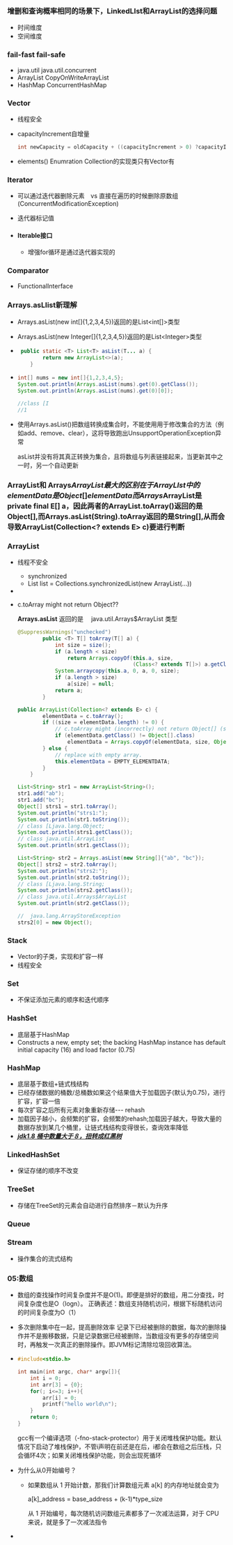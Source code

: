 ### 增删和查询概率相同的场景下，LinkedLIst和ArrayList的选择问题

- 时间维度
- 空间维度

### fail-fast  fail-safe

- java.util     java.util.concurrent
- ArrayList     CopyOnWriteArrayList
- HashMap    ConcurrentHashMap



### Vector

- 线程安全

- capacityIncrement自增量

  ```java
  int newCapacity = oldCapacity + ((capacityIncrement > 0) ?capacityIncrement : oldCapacity);
  ```

- elements()   Enumration Collection的实现类只有Vector有

### Iterator

- 可以通过迭代器删除元素　vs  直接在遍历的时候删除原数组(ConcurrentModificationException)

- 迭代器标记值

- #### Iterable接口

  - 增强for循环是通过迭代器实现的

### Comparator

- FunctionalInterface



### Arrays.asLIist新理解

- Arrays.asList(new int[]{1,2,3,4,5})返回的是List<int[]>类型
- Arrays.asList(new Integer[]{1,2,3,4,5})返回的是List\<Integer>类型

- ```java
   public static <T> List<T> asList(T... a) {
          return new ArrayList<>(a);
      }
  ```

- ```java
  int[] nums = new int[]{1,2,3,4,5};
  System.out.println(Arrays.asList(nums).get(0).getClass());
  System.out.println(Arrays.asList(nums).get(0)[0]);
  
  //class [I
  //1
  ```

- 使用Arrays.asList()把数组转换成集合时，不能使用用于修改集合的方法（例如add、remove、clear），这将导致跑出UnsupportOperationException异常

  asList并没有将其真正转换为集合，且将数组与列表链接起来，当更新其中之一时，另一个自动更新

### ArrayList和 Arrays$ArrayList最大的区别在于ArrayLIst中的elementData是Object[] elementData而Arrays$ArrayList是　private final E[] a，因此两者的ArrayList.toArray()返回的是Object[],而Arrays.asList(String).toArray返回的是String[],从而会导致ArrayList(Collection<? extends E> c)要进行判断

### ArrayList

- 线程不安全

  - synchronized
  - List list = Collections.synchronizedList(new ArrayList(...))

- 

- c.toArray might not return Object??

  **Arrays.asList** 返回的是　 java.util.Arrays$ArrayList 类型

  ```java
  @SuppressWarnings("unchecked")
          public <T> T[] toArray(T[] a) {
              int size = size();
              if (a.length < size)
                  return Arrays.copyOf(this.a, size,
                                       (Class<? extends T[]>) a.getClass());
              System.arraycopy(this.a, 0, a, 0, size);
              if (a.length > size)
                  a[size] = null;
              return a;
          }
  
  ```

  

  ```java
  public ArrayList(Collection<? extends E> c) {
          elementData = c.toArray();
          if ((size = elementData.length) != 0) {
              // c.toArray might (incorrectly) not return Object[] (see 6260652)
              if (elementData.getClass() != Object[].class)
                  elementData = Arrays.copyOf(elementData, size, Object[].class);
          } else {
              // replace with empty array.
              this.elementData = EMPTY_ELEMENTDATA;
          }
      }
  ```

  ```java
  List<String> str1 = new ArrayList<String>();
  str1.add("ab");
  str1.add("bc");
  Object[] strs1 = str1.toArray();
  System.out.println("strs1:");
  System.out.println(str1.toString());
  // class [Ljava.lang.Object;
  System.out.println(strs1.getClass());   
  // class java.util.ArrayList    
  System.out.println(str1.getClass());
  
  List<String> str2 = Arrays.asList(new String[]{"ab", "bc"});
  Object[] strs2 = str2.toArray();
  System.out.println("strs2:");
  System.out.println(str2.toString());
  // class [Ljava.lang.String;
  System.out.println(strs2.getClass());   
  // class java.util.Arrays$ArrayList 
  System.out.println(str2.getClass());
  
  //  java.lang.ArrayStoreException
  strs2[0] = new Object();
  ```



### Stack

- Vector的子类，实现和扩容一样
- 线程安全



### Set

- 不保证添加元素的顺序和迭代顺序

### HashSet

- 底层基于HashMap
- Constructs a new, empty set; the backing HashMap instance has default initial capacity (16) and load factor (0.75)



### HashMap

- 底层基于数组+链式栈结构
- 已经存储数据的桶数/总桶数如果这个结果值大于加载因子(默认为0.75)，进行扩容，扩容一倍
- 每次扩容之后所有元素对象重新存储--- rehash
- 加载因子越小，会频繁的扩容，会频繁的rehash;加载因子越大，导致大量的数据存放到某几个桶里，让链式栈结构变得很长，查询效率降低
- ***<u>jdk1.8 桶中数量大于８，扭转成红黑树</u>***



### LinkedHashSet

- 保证存储的顺序不改变

### TreeSet

- 存储在TreeSet的元素会自动进行自然排序－默认为升序

### Queue



### Stream

- 操作集合的流式结构









### 05:数组

- 数组的查找操作时间复杂度并不是O(1)。即便是排好的数组，用二分查找，时间复杂度也是O（logn）。
  正确表述：数组支持随机访问，根据下标随机访问的时间复杂度为O（1）

- 多次删除集中在一起，提高删除效率
  记录下已经被删除的数据，每次的删除操作并不是搬移数据，只是记录数据已经被删除，当数组没有更多的存储空间时，再触发一次真正的删除操作。即JVM标记清除垃圾回收算法。

- ```c
  #include<stdio.h>
  
  int main(int argc, char* argv[]){
      int i = 0;
      int arr[3] = {0};
      for(; i<=3; i++){
          arr[i] = 0;
          printf("hello world\n");
      }
      return 0;
  }
  ```

  gcc有一个编译选项（-fno-stack-protector）用于关闭堆栈保护功能。默认情况下启动了堆栈保护，不管i声明在前还是在后，i都会在数组之后压栈，只会循环4次；如果关闭堆栈保护功能，则会出现死循环

- 为什么从0开始编号？

  - 如果数组从 1 开始计数，那我们计算数组元素 a[k] 的内存地址就会变为

    a[k]_address = base_address + (k-1)*type_size

    从 1 开始编号，每次随机访问数组元素都多了一次减法运算，对于 CPU 来说，就是多了一次减法指令

- 



